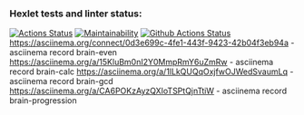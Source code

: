 ### Hexlet tests and linter status:
[![Actions Status](https://github.com/irvasikov/php-project-lvl1/workflows/hexlet-check/badge.svg)](https://github.com/irvasikov/php-project-lvl1/actions)
[![Maintainability](https://api.codeclimate.com/v1/badges/a99a88d28ad37a79dbf6/maintainability)](https://codeclimate.com/github/codeclimate/codeclimate/maintainability)
[![Github Actions Status](https://github.com/irvasikov/php-project-lvl1/workflows/PHP%20CI/badge.svg)](https://github.com/irvasikov/php-project-lvl1/actions)
https://asciinema.org/connect/0d3e699c-4fe1-443f-9423-42b04f3eb94a - asciinema record brain-even
https://asciinema.org/a/15KluBm0nI2Y0MmpRmY6uZmRw - asciinema record brain-calc
https://asciinema.org/a/1lLkQUQqOxjfwOJWedSvaumLq - asciinema record brain-gcd
https://asciinema.org/a/CA6POKzAyzQXIoTSPtQjnTtiW - asciinema record brain-progression